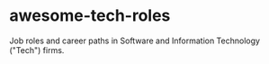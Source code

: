 # awesome-tech-roles
Job roles and career paths in Software and Information Technology ("Tech") firms.
